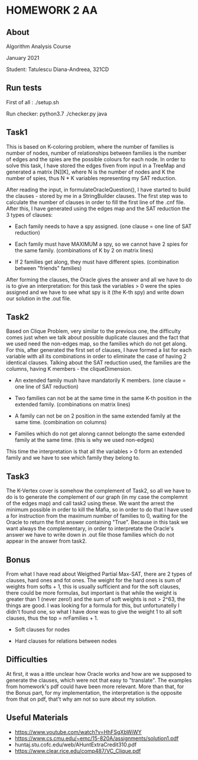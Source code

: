 # HOMEWORK 2 AA 

## About

Algorithm Analysis Course

January 2021

Student: Tatulescu Diana-Andreea, 321CD

## Run tests

First of all : ./setup.sh

Run checker: python3.7 ./checker.py java <task1> <task2> <task3> <bonus>

## Task1

This is based on K-coloring problem, where the number of families is number of nodes,
number of relationships between families is the number of edges and the spies are the
possible colours for each node. In order to solve this task, I have stored the edges
fiven from input in a TreeMap and generated a matrix [N][K], where N is the number 
of nodes and K the number of spies, thus N * K variables representing my SAT reduction.

After reading the input, in formulateOracleQuestion(), I have started to build the 
clauses - stored by me in a StringBuilder clauses. The first step was to calculate 
the number of clauses in order to fill the first line of the .cnf file. After this, 
I have generated using the edges map and the SAT reduction the 3 types of clauses:

* Each family needs to have a spy assigned.
(one clause = one line of SAT reduction)

* Each family must have MAXIMUM a spy, so we cannot have 2 spies for the same family.
(combinations of K by 2 on matrix lines)

* If 2 families get along, they must have different spies.
(combination between "friends" families)

After forming the clauses, the Oracle gives the answer and all we have to do is to 
give an interpretation: for this task the variables > 0 were the spies assigned
and we have to see what spy is it (the K-th spy) and write down our solution in
the .out file.

## Task2

Based on Clique Problem, very similar to the previous one, the difficulty comes
just when we talk about possible duplicate clauses and the fact that we used 
need the non-edges map, so the families which do not get along. For this, 
after generated the first set of clauses, I have formed a list for each variable
with all its combinations in order to eliminate the case of having 2 identical
clauses. Talking about the SAT reduction used, the families are the columns, 
having K members - the cliqueDimension.

* An extended family mush have mandatorily K members.
(one clause = one line of SAT reduction)

* Two families can not be at the same time in the same K-th position in the 
extended family.
(combinations on matrix lines)

* A family can not be on 2 position in the same extended family at the same time.
(combination on columns)

* Families which do not get alonng cannot belongto the same extended family
at the same time.
(this is why we used non-edges)

This time the interpretation is that all the variables > 0 form an extended
family and we have to see which family they belong to.

## Task3

The K-Vertex cover is somehow the complement of Task2, so all we have to do is
to generate the complement of our graph (in my case the complemnt of the 
edges map) and call task2 using these. We want the arrest the minimum possible
in order to kill the Mafia, so in order to do that I have used a for instruction
from the maximum number of families to 0, waiting for the Oracle to return
the first answer containing "True". Because in this task we want always the
complementary, in order to interpretate the Oracle's answer we have to 
write down in .out file those families which do not appear in the answer 
from task2.

## Bonus

From what I have read about Weigthed Partial Max-SAT, there are 2 types of clauses,
hard ones and fot ones. The weight for the hard ones is sum of weights from softs + 1,
this is usually sufficient and for the soft clauses, there could be more formulas, 
but important is that while the weight is greater than 1 (never zero!) and the
sum of soft weights is not > 2^63, the things are good. I was looking for a formula
for this, but unfortunatelly I didn't found one, so what I have done was to give 
the weight 1 to all soft clauses, thus the top = nrFamilies + 1.

* Soft clauses for nodes

* Hard clauses for relations between nodes

## Difficulties

At first, it was a ittle unclear how Oracle works and how are we supposed to
generate the clauses, which were not that easy to "translate". The examples 
from homework's pdf could have been more relevant. More than that, for the
Bonus part, for my implementation, the interpretation is the opposite from 
that on pdf, that't why am not so sure about my solution.

## Useful Materials

* https://www.youtube.com/watch?v=HhFSgXbWiWY
* https://www.cs.cmu.edu/~emc/15-820A/assignments/solution1.pdf
* huntaj.stu.cofc.edu/web/AHuntExtraCredit310.pdf
* https://www.clear.rice.edu/comp487/VC_Clique.pdf






